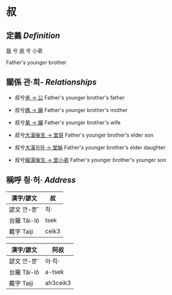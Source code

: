 # 叔
## 定義 _Definition_
[我](member1.md) 兮 [爸](member2.md) 兮 小弟

Father's younger brother

## 關係 관·희- _Relationships_

- 叔兮[爸 → 公](member8.md) Father's younger brother's father

- 叔兮[媽 → 嫲](member9.md) Father's younger brother's mother

- 叔兮[某 → 嬸](member34.md) Father's younger brother's wife

- 叔兮[大漢後生 → 堂哥](member73.md) Father's younger brother's elder son

- 叔兮[大漢자와 → 堂姊](member74.md) Father's younger brother's elder daughter

- 叔兮[細漢後生 → 堂小弟](member75.md) Father's younger brother's younger son



## 稱呼 칑·허· _Address_

漢字/諺文 | 叔
--- | ---
諺文 깐-뿐ˆ | 즥·
台羅 Tâi-lô | tsek
戴字 Taiji | ceik3


漢字/諺文 | 阿叔
--- | ---
諺文 깐-뿐ˆ | 아·즥·
台羅 Tâi-lô | a-tsek
戴字 Taiji | ah3ceik3



